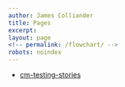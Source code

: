 ```yaml
---
author: James Colliander
title: Pages
excerpt:
layout: page
<!-- permalink: /flowchart/ -->
robots: noindex
---
```


* [cm-testing-stories](./cm-testing-stores)



